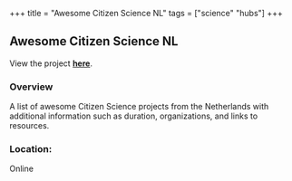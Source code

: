 +++
title = "Awesome Citizen Science NL"
tags = ["science" "hubs"]
+++

## Awesome Citizen Science NL

View the project [**here**](https://sodascience.github.io/awesome-citizen-science-nl/).

### Overview

A list of awesome Citizen Science projects from the Netherlands with additional information such as duration, organizations, and links to resources.

### Location:
Online
